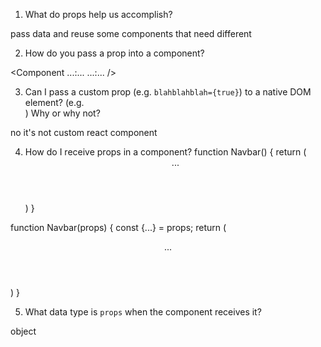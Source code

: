 1. What do props help us accomplish?

pass data and reuse some components that need different 

2. How do you pass a prop into a component?

<Component ...:... ...:... />

3. Can I pass a custom prop (e.g. `blahblahblah={true}`) to a native
   DOM element? (e.g. <div blahblahblah={true}>) Why or why not?
   
no it's not custom react component

4. How do I receive props in a component?
function Navbar() {
    return (
        <header>
            ...
        </header>
    )
}

function Navbar(props) {
    const {...} = props;
    return (
        <header>
            ...
        </header>
    )
}


5. What data type is `props` when the component receives it?

object
